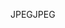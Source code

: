 <span data-ttu-id="bffdb-101">JPEG</span><span class="sxs-lookup"><span data-stu-id="bffdb-101">JPEG</span></span>